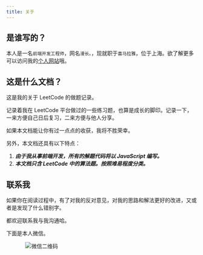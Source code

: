 ```yaml
---
title: 关于
---
```


## 是谁写的？

本人是一名`前端开发工程师`，网名`漫长。`，现就职于`喜马拉雅`，位于上海。欲了解更多可以访问我的[个人网站](https://henri.ren)哦。

## 这是什么文档？

这是我的关于 LeetCode 的做题记录。

记录着我在 LeetCode 平台做过的一些练习题，也算是成长的脚印。记录一下，一来方便自己日后复习，二来方便与他人分享。

如果本文档能让你有过一点点的收获，我将不胜荣幸。

另外，本文档还具有以下特点：

1. **_由于我从事前端开发，所有的解题代码将以 JavaScript 编写。_**
2. **_本文档只含 LeetCode 中的算法题。按照难易程度分类。_**

## 联系我

如果你在阅读过程中，有了对我的反对意见，对我的思路和解法更好的改进，又或者是发现了什么错别字。

都欢迎联系我与我沟通哈。

下面是本人微信。

<img style="margin-left: 10%;" :src="$withBase('/WechatQR.jpeg')" alt="微信二维码">
